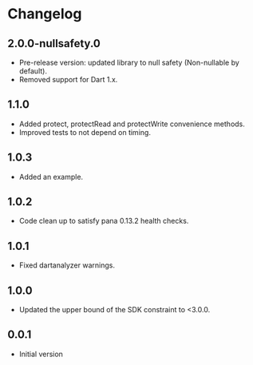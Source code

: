 # Changelog

## 2.0.0-nullsafety.0

- Pre-release version: updated library to null safety (Non-nullable by default).
- Removed support for Dart 1.x.

## 1.1.0

- Added protect, protectRead and protectWrite convenience methods.
- Improved tests to not depend on timing.

## 1.0.3

- Added an example.

## 1.0.2

- Code clean up to satisfy pana 0.13.2 health checks.

## 1.0.1

- Fixed dartanalyzer warnings.

## 1.0.0

- Updated the upper bound of the SDK constraint to <3.0.0.

## 0.0.1

- Initial version
